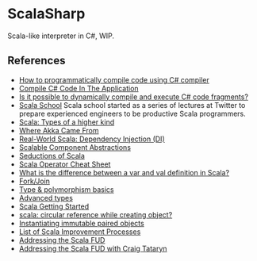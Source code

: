 # ScalaSharp

Scala-like interpreter in C#, WIP.

## References

- [How to programmatically compile code using C# compiler](http://support.microsoft.com/kb/304655)
- [Compile C# Code In The Application](http://stackoverflow.com/questions/7944036/compile-c-sharp-code-in-the-application)
- [Is it possible to dynamically compile and execute C# code fragments?](http://stackoverflow.com/questions/826398/is-it-possible-to-dynamically-compile-and-execute-c-sharp-code-fragments)
- [Scala School](http://twitter.github.io/scala_school/) Scala school started as a series of lectures at Twitter to prepare experienced engineers to be productive Scala programmers. 
- [Scala: Types of a higher kind](http://blogs.atlassian.com/2013/09/scala-types-of-a-higher-kind/)
- [Where Akka Came From](http://letitcrash.com/post/40599293211/where-akka-came-from)
- [Real-World Scala: Dependency Injection (DI)](http://jonasboner.com/2008/10/06/real-world-scala-dependency-injection-di/)
- [Scalable Component Abstractions](http://lampwww.epfl.ch/~odersky/papers/ScalableComponent.pdf)
- [Seductions of Scala](http://polyglotprogramming.com/papers/SeductionsOfScala.pdf)
- [Scala Operator Cheat Sheet](http://jim-mcbeath.blogspot.com.ar/2008/12/scala-operator-cheat-sheet.html)
- [What is the difference between a var and val definition in Scala?](http://stackoverflow.com/questions/1791408/what-is-the-difference-between-a-var-and-val-definition-in-scala)
- [Fork/Join](http://docs.oracle.com/javase/tutorial/essential/concurrency/forkjoin.html)
- [Type & polymorphism basics](http://twitter.github.io/scala_school/type-basics.html)
- [Advanced types](http://twitter.github.io/scala_school/advanced-types.html)
- [Scala Getting Started](http://www.scala-lang.org/documentation/getting-started.html)
- [scala: circular reference while creating object?](http://stackoverflow.com/questions/4978270/scala-circular-reference-while-creating-object)
- [Instantiating immutable paired objects](http://stackoverflow.com/questions/7507965/instantiating-immutable-paired-objects)
- [List of Scala Improvement Processes](http://docs.scala-lang.org/sips/sip-list.html)
- [Addressing the Scala FUD](http://www.theserverside.com/feature/Ending-the-Scala-Fud)
- [Addressing the Scala FUD with Craig Tataryn](http://www.theserverside.com/discussions/thread.tss?thread_id=62010)

